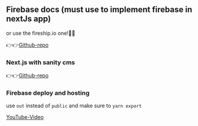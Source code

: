 ## Firebase docs (must use to implement firebase in nextJs app)

or use the fireship.io one!🤷‍♀️

👉👉[Github-repo](https://github.com/vercel/next.js/tree/canary/examples/with-firebase)

### Next.js with sanity cms

👉👉[Github-repo](https://github.com/vercel/next.js/tree/canary/examples/cms-sanity)

### Firebase deploy and hosting

use `out` instead of `public` and make sure to `yarn export`

[YouTube-Video](https://youtu.be/piGza_X9Gj4)
